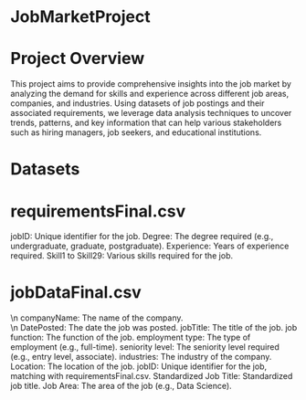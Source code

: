 # JobMarketProject

# Project Overview

This project aims to provide comprehensive insights into the job market by analyzing the demand for skills and experience across different job areas, companies, and industries. Using datasets of job postings and their associated requirements, we leverage data analysis techniques to uncover trends, patterns, and key information that can help various stakeholders such as hiring managers, job seekers, and educational institutions.

# Datasets

# requirementsFinal.csv
jobID: Unique identifier for the job.
Degree: The degree required (e.g., undergraduate, graduate, postgraduate).
Experience: Years of experience required.
Skill1 to Skill29: Various skills required for the job.

# jobDataFinal.csv
\n companyName: The name of the company. <br>
\n DatePosted: The date the job was posted.
jobTitle: The title of the job.
job function: The function of the job.
employment type: The type of employment (e.g., full-time).
seniority level: The seniority level required (e.g., entry level, associate).
industries: The industry of the company.
Location: The location of the job.
jobID: Unique identifier for the job, matching with requirementsFinal.csv.
Standardized Job Title: Standardized job title.
Job Area: The area of the job (e.g., Data Science).
